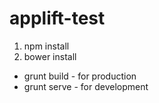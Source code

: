 # applift-test

1. npm install
2. bower install

* grunt build - for production
* grunt serve - for development
